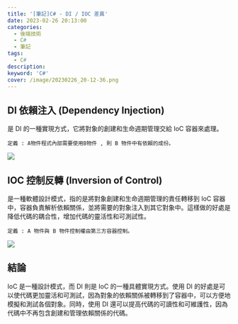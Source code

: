 ```yaml
---
title: '[筆記]C# - DI / IOC 差異'
date: 2023-02-26 20:13:00
categories: 
  - 後端技術
  - C# 
  - 筆記
tags: 
  - C#
description:
keyword: 'C#'
cover: /image/20230226_20-12-36.png
---
```

## DI 依賴注入 (Dependency Injection)
是 DI 的一種實現方式，它將對象的創建和生命週期管理交給 IoC 容器來處理。

```
定義 : A物件程式內部需要使用B物件 , 則 B 物件中有依賴的成份。
```

![](/image/20221209_17-15-42.png)

## IOC 控制反轉 (Inversion of Control)
是一種軟體設計模式，指的是將對象創建和生命週期管理的責任轉移到 IoC 容器中，容器負責解析依賴關係，並將需要的對象注入到其它對象中。這樣做的好處是降低代碼的耦合性，增加代碼的靈活性和可測試性。
```
定義 : A 物件與 B 物件控制權由第三方容器控制。
```
![](/image/20221209_17-15-51.png)

## 結論
IoC 是一種設計模式，而 DI 則是 IoC 的一種具體實現方式。使用 DI 的好處是可以使代碼更加靈活和可測試，因為對象的依賴關係被轉移到了容器中，可以方便地模擬和測試各個對象。同時，使用 DI 還可以提高代碼的可讀性和可維護性，因為代碼中不再包含創建和管理依賴關係的代碼。


